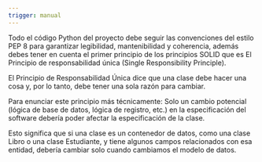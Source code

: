 ```yaml
---
trigger: manual
---
```


Todo el código Python del proyecto debe seguir las convenciones del estilo PEP 8 para garantizar legibilidad, mantenibilidad y coherencia, además debes tener en cuenta el primer principio de los principios SOLID que es El Principio de responsabilidad única (Single Responsibility Principle).

El Principio de Responsabilidad Única dice que una clase debe hacer una cosa y, por lo tanto, debe tener una sola razón para cambiar.

Para enunciar este principio más técnicamente: Solo un cambio potencial (lógica de base de datos, lógica de registro, etc.) en la especificación del software debería poder afectar la especificación de la clase.

Esto significa que si una clase es un contenedor de datos, como una clase Libro o una clase Estudiante, y tiene algunos campos relacionados con esa entidad, debería cambiar solo cuando cambiamos el modelo de datos.
